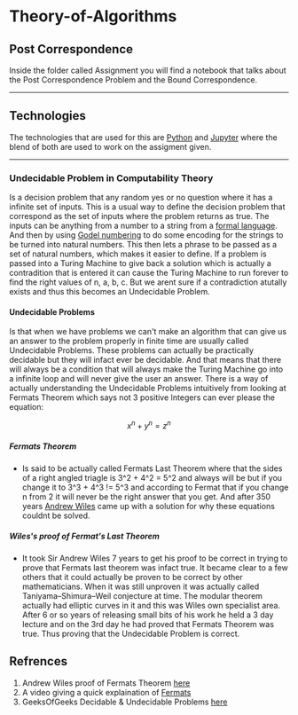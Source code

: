 # Theory-of-Algorithms

## Post Correspondence
Inside the folder called Assignment you will find a notebook that talks about the Post Correspondence Problem and the Bound Correspondence. 
***
## Technologies 
The technologies that are used for this are [Python](https://docs.python.org/3/) and [Jupyter](https://docs.jupyter.org/en/latest/) where the blend of both are used to work on the assigment given.
***
### Undecidable Problem in Computability Theory
Is a decision problem that any random yes or no question where it has a infinite set of inputs. This is a usual way to define the decision problem that correspond as the set of inputs where the problem returns as true. The inputs can be anything from a number to a string from a [formal language](https://en.wikipedia.org/wiki/Formal_language). And then by using [Godel numbering](https://en.wikipedia.org/wiki/G%C3%B6del_numbering) to do some encoding for the strings to be turned into natural numbers. This then lets a phrase to be passed as a set of natural numbers, which makes it easier to define. If a problem is passed into a Turing Machine to give back a solution which is actually a contradition that is entered it can cause the Turing Machine to run forever to find the right values of n, a, b, c. But we arent sure if a contradiction atutally exists and thus this becomes an Undecidable Problem.

#### **Undecidable Problems**
Is that when we have problems we can't make an algorithm that can give us an answer to the problem properly in finite time are usually called Undecidable Problems. These problems can actually be practically decidable but they will infact ever be decidable. And that means that there will always be a condition that will always make the Turing Machine go into a infinite loop and will never give the user an answer.
There is a way of actually understanding the Undecidable Problems intuitively from looking at Fermats Theorem which says not 3 positive Integers can ever please the equation:

$$ x^n + y^n = z^n $$
##### **Fermats Theorem** 
- Is said to be actually called Fermats Last Theorem where that the sides of a right angled triagle is 3^2 + 4^2 = 5^2 and always will be but if you change it to 3^3 + 4^3 != 5^3 and according to Fermat that if you change n from 2 it will never be the right answer that you get. And after 350 years [Andrew Wiles](https://en.wikipedia.org/wiki/Wiles%27s_proof_of_Fermat%27s_Last_Theorem) came up with a solution for why these equations couldnt be solved.
##### **Wiles's proof of Fermat's Last Theorem**
- It took Sir Andrew Wiles 7 years to get his proof to be correct in trying to prove that Fermats last theorem was infact true. It became clear to a few others that it could actually be proven to be correct by other mathematicians. When it was still unproven it was actually called Taniyama–Shimura–Weil conjecture at time. The modular theorem actually had elliptic curves in it and this was Wiles own specialist area. After 6 or so years of releasing small bits of his work he held a 3 day lecture and on the 3rd day he had proved that Fermats Theorem was true. Thus proving that the Undecidable Problem is correct.

## Refrences
1. Andrew Wiles proof of Fermats Theorem [here](https://en.wikipedia.org/wiki/Wiles%27s_proof_of_Fermat%27s_Last_Theorem)
2. A video giving a quick explaination of [Fermats](https://www.youtube.com/watch?v=1BSFyEIY2BY)
3. GeeksOfGeeks Decidable & Undecidable Problems [here](https://www.geeksforgeeks.org/decidable-and-undecidable-problems-in-theory-of-computation/)